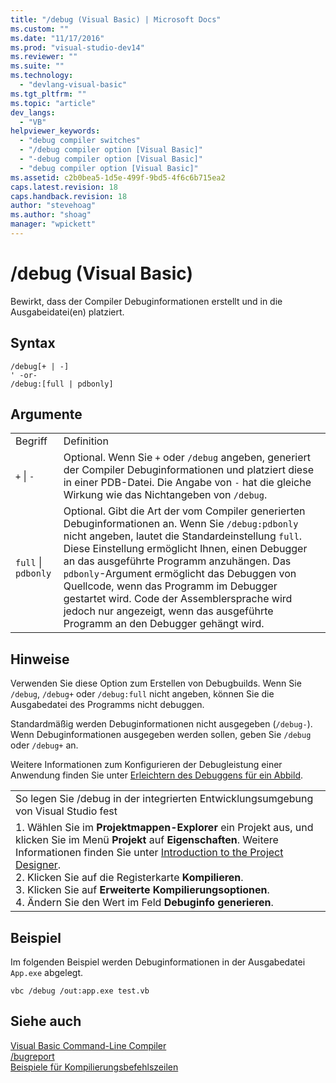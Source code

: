 ```yaml
---
title: "/debug (Visual Basic) | Microsoft Docs"
ms.custom: ""
ms.date: "11/17/2016"
ms.prod: "visual-studio-dev14"
ms.reviewer: ""
ms.suite: ""
ms.technology: 
  - "devlang-visual-basic"
ms.tgt_pltfrm: ""
ms.topic: "article"
dev_langs: 
  - "VB"
helpviewer_keywords: 
  - "debug compiler switches"
  - "/debug compiler option [Visual Basic]"
  - "-debug compiler option [Visual Basic]"
  - "debug compiler option [Visual Basic]"
ms.assetid: c2b0bea5-1d5e-499f-9bd5-4f6c6b715ea2
caps.latest.revision: 18
caps.handback.revision: 18
author: "stevehoag"
ms.author: "shoag"
manager: "wpickett"
---
```

# /debug (Visual Basic)
Bewirkt, dass der Compiler Debuginformationen erstellt und in die Ausgabeidatei\(en\) platziert.  
  
## Syntax  
  
```  
/debug[+ | -]  
' -or-  
/debug:[full | pdbonly]  
```  
  
## Argumente  
  
|||  
|-|-|  
|Begriff|Definition|  
|`+`  &#124; `-`|Optional.  Wenn Sie `+` oder `/debug` angeben, generiert der Compiler Debuginformationen und platziert diese in einer PDB\-Datei.  Die Angabe von `-` hat die gleiche Wirkung wie das Nichtangeben von `/debug`.|  
|`full`  &#124; `pdbonly`|Optional.  Gibt die Art der vom Compiler generierten Debuginformationen an.  Wenn Sie `/debug:pdbonly` nicht angeben, lautet die Standardeinstellung `full`. Diese Einstellung ermöglicht Ihnen, einen Debugger an das ausgeführte Programm anzuhängen.  Das `pdbonly`\-Argument ermöglicht das Debuggen von Quellcode, wenn das Programm im Debugger gestartet wird. Code der Assemblersprache wird jedoch nur angezeigt, wenn das ausgeführte Programm an den Debugger gehängt wird.|  
  
## Hinweise  
 Verwenden Sie diese Option zum Erstellen von Debugbuilds.  Wenn Sie `/debug`, `/debug+` oder `/debug:full` nicht angeben, können Sie die Ausgabedatei des Programms nicht debuggen.  
  
 Standardmäßig werden Debuginformationen nicht ausgegeben \(`/debug-`\).  Wenn Debuginformationen ausgegeben werden sollen, geben Sie `/debug` oder `/debug+` an.  
  
 Weitere Informationen zum Konfigurieren der Debugleistung einer Anwendung finden Sie unter [Erleichtern des Debuggens für ein Abbild](../Topic/Making%20an%20Image%20Easier%20to%20Debug.md).  
  
||  
|-|  
|So legen Sie \/debug in der integrierten Entwicklungsumgebung von Visual Studio fest|  
|1.  Wählen Sie im **Projektmappen\-Explorer** ein Projekt aus, und klicken Sie im Menü **Projekt** auf **Eigenschaften**.  Weitere Informationen finden Sie unter [Introduction to the Project Designer](http://msdn.microsoft.com/de-de/898dd854-c98d-430c-ba1b-a913ce3c73d7).<br />2.  Klicken Sie auf die Registerkarte **Kompilieren**.<br />3.  Klicken Sie auf **Erweiterte Kompilierungsoptionen**.<br />4.  Ändern Sie den Wert im Feld **Debuginfo generieren**.|  
  
## Beispiel  
 Im folgenden Beispiel werden Debuginformationen in der Ausgabedatei `App.exe` abgelegt.  
  
```  
vbc /debug /out:app.exe test.vb  
```  
  
## Siehe auch  
 [Visual Basic Command\-Line Compiler](../../../visual-basic/reference/command-line-compiler/index.md)   
 [\/bugreport](../../../visual-basic/reference/command-line-compiler/bugreport.md)   
 [Beispiele für Kompilierungsbefehlszeilen](../../../visual-basic/reference/command-line-compiler/sample-compilation-command-lines.md)